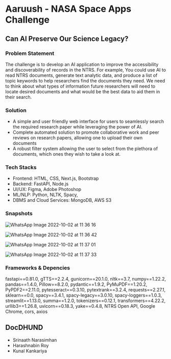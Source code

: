 # Aaruush - NASA Space Apps Challenge

## Can AI Preserve Our Science Legacy?

### Problem Statement
The challenge is to develop an AI application to improve the accessibility and discoverability of records in the NTRS. For example, You could use AI to read NTRS documents, generate text analytic data, and produce a list of topic keywords to help researchers find the documents they need. We need to think about what types of information future researchers will need to locate desired documents and what would be the best data to aid them in their search.

### Solution
* A simple and user friendly web interface for users to seamlessly search the required research paper while leveraging the power of AI.
* Complete automated solution to promote collaborative work and peer reviews on research papers, allowing one to upload their own documents
* A robust filter system allowing the user to select from the plethora of documents, which ones they wish to take a look at.

### Tech Stacks
* Frontend: HTML, CSS, Next.js, Bootstrap
* Backend: FastAPI, Node.js
* UI/UX: Figma, Adobe Photoshop
* ML/NLP: Python, NLTK, Spacy,
* DBMS and Cloud Services: MongoDB, AWS S3

### Snapshots

![WhatsApp Image 2022-10-02 at 11 36 16](https://user-images.githubusercontent.com/53876196/193440476-e36459b2-9555-48ef-b283-8cbfaf5aad68.jpeg)

![WhatsApp Image 2022-10-02 at 11 36 42](https://user-images.githubusercontent.com/53876196/193440504-53558f93-1e00-4ec8-934e-88a6d9f00e2b.jpeg)

![WhatsApp Image 2022-10-02 at 11 37 01](https://user-images.githubusercontent.com/53876196/193440506-10e5cb5e-c262-4c8f-9ae5-d6e8d874da40.jpeg)

![WhatsApp Image 2022-10-02 at 11 37 33](https://user-images.githubusercontent.com/53876196/193440507-edbd9c53-d1b8-46b9-9d90-81919d813c07.jpeg)

### Frameworks & Depencies
fastapi==0.81.0,
gTTS==2.2.4,
gunicorn==20.1.0,
nltk==3.7,
numpy==1.22.2,
pandas==1.4.0,
Pillow==8.2.0,
pydantic==1.9.2,
PyMuPDF==1.20.2,
PyPDF2==2.11.0,
pytesseract==0.3.10,
pytextrank==3.2.4,
requests==2.27.1,
sklearn==0.0,
spacy==3.4.1,
spacy-legacy==3.0.10,
spacy-loggers==1.0.3,
streamlit==1.13.0,
summa==1.2.0,
tokenizers==0.12.1,
transformers==4.22.2,
urllib3==1.26.8,
uvicorn==0.18.3,
yake==0.4.8,
NTRS Open API,
Google Chrome,
cors, axios

## DocDHUND
* Srinaath Narasimhan
* Harashnabin Roy 
* Kunal Kankariya


